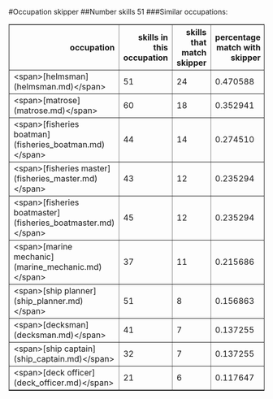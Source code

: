 #Occupation skipper
##Number skills 51
###Similar occupations:
<table border="1" class="dataframe">
  <thead>
    <tr style="text-align: right;">
      <th>occupation</th>
      <th>skills in this occupation</th>
      <th>skills that match skipper</th>
      <th>percentage match with skipper</th>
      <th>skills not in skipper</th>
    </tr>
  </thead>
  <tbody>
    <tr>
      <td>&lt;span&gt;[helmsman](helmsman.md)&lt;/span&gt;</td>
      <td>51</td>
      <td>24</td>
      <td>0.470588</td>
      <td>27</td>
    </tr>
    <tr>
      <td>&lt;span&gt;[matrose](matrose.md)&lt;/span&gt;</td>
      <td>60</td>
      <td>18</td>
      <td>0.352941</td>
      <td>42</td>
    </tr>
    <tr>
      <td>&lt;span&gt;[fisheries boatman](fisheries_boatman.md)&lt;/span&gt;</td>
      <td>44</td>
      <td>14</td>
      <td>0.274510</td>
      <td>30</td>
    </tr>
    <tr>
      <td>&lt;span&gt;[fisheries master](fisheries_master.md)&lt;/span&gt;</td>
      <td>43</td>
      <td>12</td>
      <td>0.235294</td>
      <td>31</td>
    </tr>
    <tr>
      <td>&lt;span&gt;[fisheries boatmaster](fisheries_boatmaster.md)&lt;/span&gt;</td>
      <td>45</td>
      <td>12</td>
      <td>0.235294</td>
      <td>33</td>
    </tr>
    <tr>
      <td>&lt;span&gt;[marine mechanic](marine_mechanic.md)&lt;/span&gt;</td>
      <td>37</td>
      <td>11</td>
      <td>0.215686</td>
      <td>26</td>
    </tr>
    <tr>
      <td>&lt;span&gt;[ship planner](ship_planner.md)&lt;/span&gt;</td>
      <td>51</td>
      <td>8</td>
      <td>0.156863</td>
      <td>43</td>
    </tr>
    <tr>
      <td>&lt;span&gt;[decksman](decksman.md)&lt;/span&gt;</td>
      <td>41</td>
      <td>7</td>
      <td>0.137255</td>
      <td>34</td>
    </tr>
    <tr>
      <td>&lt;span&gt;[ship captain](ship_captain.md)&lt;/span&gt;</td>
      <td>32</td>
      <td>7</td>
      <td>0.137255</td>
      <td>25</td>
    </tr>
    <tr>
      <td>&lt;span&gt;[deck officer](deck_officer.md)&lt;/span&gt;</td>
      <td>21</td>
      <td>6</td>
      <td>0.117647</td>
      <td>15</td>
    </tr>
  </tbody>
</table>

